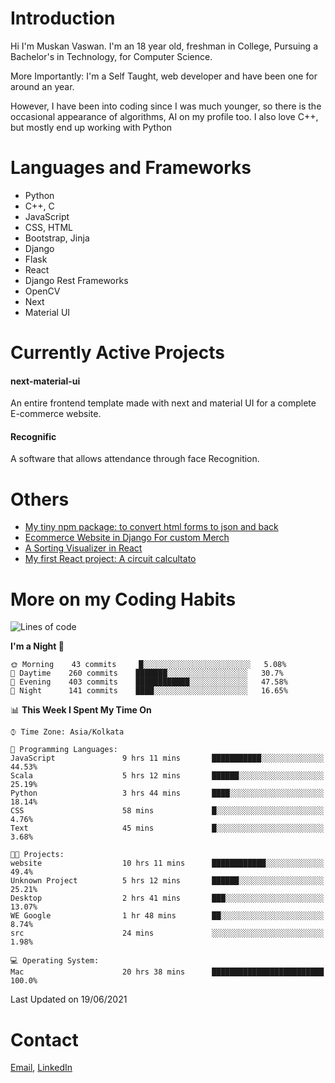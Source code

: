 <!-- - I’m currently working on:
&nbsp;&nbsp;&nbsp;&nbsp;&nbsp;&nbsp; *Circuits*[https://muskanvaswan.github.io/circuits] which, as the name suggests,  is a calculator for solving circuits with ease. This is my first React project
#### I’m currently learning : 
&nbsp;&nbsp;&nbsp;&nbsp;&nbsp;&nbsp; React.js
#### Ask me about:
&nbsp;&nbsp;&nbsp;&nbsp;&nbsp;&nbsp; Anything
#### How to reach me:
&nbsp;&nbsp;&nbsp;&nbsp;&nbsp;&nbsp; Email[mailto:muskanvaswan@gmail.com] LinkedIn[https://www.linkedin.com/in/muskan-vaswan?lipi=urn%3Ali%3Apage%3Ad_flagship3_profile_view_base_contact_details%3B%2FQpdlv5fQ12Ru4DkW2TysA%3D%3D]
#### Pronouns:
&nbsp;&nbsp;&nbsp;&nbsp;&nbsp;&nbsp; Her -->

# Introduction
Hi I'm Muskan Vaswan.
I'm an 18 year old,
freshman in College,
Pursuing a Bachelor's in Technology, for Computer Science.

More Importantly: I'm a Self Taught, web developer and have been one for around an year.

However, I have been into coding since I was much younger, so there is the occasional appearance of algorithms, AI on my profile too. I also love C++, but mostly end up working with Python


# Languages and Frameworks

- Python
- C++, C
- JavaScript
- CSS, HTML 
- Bootstrap, Jinja
- Django
- Flask
- React 
- Django Rest Frameworks
- OpenCV
- Next
- Material UI

# Currently Active Projects

#### next-material-ui
An entire frontend template made with next and material UI for a complete E-commerce website.

#### Recognific
A software that allows attendance through face Recognition.

# Others
- [My tiny npm package: to convert html forms to json and back](https://www.npmjs.com/package/forms-dynamically)
- [Ecommerce Website in Django For custom Merch](https://merch-commerce.herokuapp.com/)
- [A Sorting Visualizer in React](https://muskanvaswan.github.io/SortingVisualizer/)
- [My first React project: A circuit calcultato](https://muskanvaswan.github.io/circuits)

# More on my Coding Habits

<!--START_SECTION:waka-->
![Lines of code](https://img.shields.io/badge/From%20Hello%20World%20I%27ve%20Written-177176%20lines%20of%20code-blue)

**I'm a Night 🦉** 

```text
🌞 Morning    43 commits     █░░░░░░░░░░░░░░░░░░░░░░░░   5.08% 
🌆 Daytime    260 commits    ███████░░░░░░░░░░░░░░░░░░   30.7% 
🌃 Evening    403 commits    ████████████░░░░░░░░░░░░░   47.58% 
🌙 Night      141 commits    ████░░░░░░░░░░░░░░░░░░░░░   16.65%

```


📊 **This Week I Spent My Time On** 

```text
⌚︎ Time Zone: Asia/Kolkata

💬 Programming Languages: 
JavaScript               9 hrs 11 mins       ███████████░░░░░░░░░░░░░░   44.53% 
Scala                    5 hrs 12 mins       ██████░░░░░░░░░░░░░░░░░░░   25.19% 
Python                   3 hrs 44 mins       ████░░░░░░░░░░░░░░░░░░░░░   18.14% 
CSS                      58 mins             █░░░░░░░░░░░░░░░░░░░░░░░░   4.76% 
Text                     45 mins             █░░░░░░░░░░░░░░░░░░░░░░░░   3.68%

🐱‍💻 Projects: 
website                  10 hrs 11 mins      ████████████░░░░░░░░░░░░░   49.4% 
Unknown Project          5 hrs 12 mins       ██████░░░░░░░░░░░░░░░░░░░   25.21% 
Desktop                  2 hrs 41 mins       ███░░░░░░░░░░░░░░░░░░░░░░   13.07% 
WE Google                1 hr 48 mins        ██░░░░░░░░░░░░░░░░░░░░░░░   8.74% 
src                      24 mins             ░░░░░░░░░░░░░░░░░░░░░░░░░   1.98%

💻 Operating System: 
Mac                      20 hrs 38 mins      █████████████████████████   100.0%

```


 Last Updated on 19/06/2021
<!--END_SECTION:waka-->

# Contact

[Email](mailto:muskanvaswan@gmail.com), [LinkedIn](https://www.linkedin.com/in/muskan-vaswan?lipi=urn%3Ali%3Apage%3Ad_flagship3_profile_view_base_contact_details%3B%2FQpdlv5fQ12Ru4DkW2TysA%3D%3D)



